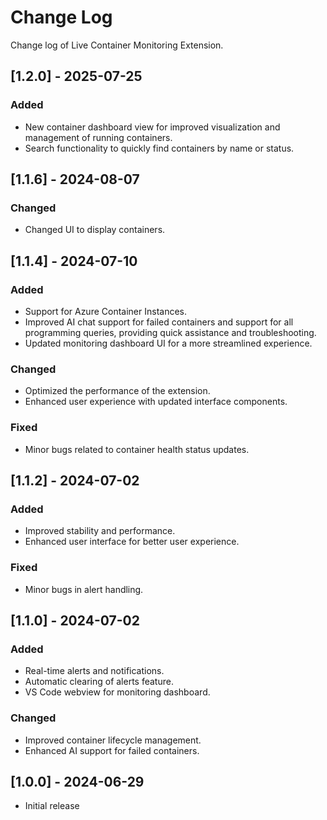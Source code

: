 # Change Log

Change log of Live Container Monitoring Extension.

## [1.2.0] - 2025-07-25

### Added

- New container dashboard view for improved visualization and management of running containers.
- Search functionality to quickly find containers by name or status.

## [1.1.6] - 2024-08-07

### Changed

- Changed UI to display containers.

## [1.1.4] - 2024-07-10

### Added

- Support for Azure Container Instances.
- Improved AI chat support for failed containers and support for all programming queries, providing quick assistance and troubleshooting.
- Updated monitoring dashboard UI for a more streamlined experience.

### Changed

- Optimized the performance of the extension.
- Enhanced user experience with updated interface components.

### Fixed

- Minor bugs related to container health status updates.

## [1.1.2] - 2024-07-02

### Added

- Improved stability and performance.
- Enhanced user interface for better user experience.

### Fixed

- Minor bugs in alert handling.

## [1.1.0] - 2024-07-02

### Added

- Real-time alerts and notifications.
- Automatic clearing of alerts feature.
- VS Code webview for monitoring dashboard.

### Changed

- Improved container lifecycle management.
- Enhanced AI support for failed containers.

## [1.0.0] - 2024-06-29

- Initial release
